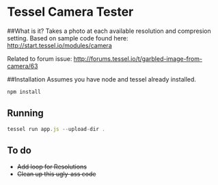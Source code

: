 # Tessel Camera Tester
##What is it?
Takes a photo at each available resolution and compresion setting. Based on sample code found here: http://start.tessel.io/modules/camera

Related to forum issue: http://forums.tessel.io/t/garbled-image-from-camera/63

##Installation
Assumes you have node and tessel already installed.
```.js 
npm install
```

## Running
```.js
tessel run app.js --upload-dir .
```

## To do
* ~~Add loop for Resolutions~~
* ~~Clean up this ugly-ass code~~
